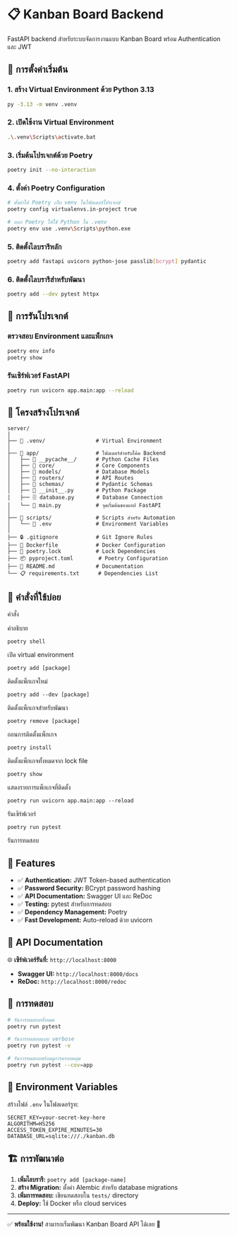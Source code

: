 # 📋 Kanban Board Backend

FastAPI backend สำหรับระบบจัดการงานแบบ Kanban Board พร้อม Authentication และ JWT

## 🔧 การตั้งค่าเริ่มต้น

### 1. สร้าง Virtual Environment ด้วย Python 3.13

```bash
py -3.13 -m venv .venv

```

### 2. เปิดใช้งาน Virtual Environment

```bash
.\.venv\Scripts\activate.bat

```

### 3. เริ่มต้นโปรเจกต์ด้วย Poetry

```bash
poetry init --no-interaction

```

### 4. ตั้งค่า Poetry Configuration

```bash
# ตั้งค่าให้ Poetry เก็บ venv ในโฟลเดอร์โปรเจกต์
poetry config virtualenvs.in-project true

# บอก Poetry ให้ใช้ Python ใน .venv
poetry env use .venv\Scripts\python.exe

```

### 5. ติดตั้งไลบรารีหลัก

```bash
poetry add fastapi uvicorn python-jose passlib[bcrypt] pydantic

```

### 6. ติดตั้งไลบรารีสำหรับพัฒนา

```bash
poetry add --dev pytest httpx

```

## 🚀 การรันโปรเจกต์

### ตรวจสอบ Environment และแพ็กเกจ

```bash
poetry env info
poetry show

```

### รันเซิร์ฟเวอร์ FastAPI

```bash
poetry run uvicorn app.main:app --reload

```

## 📁 โครงสร้างโปรเจกต์

```
server/
│
├── 📁 .venv/                # Virtual Environment
│
├── 📁 app/                  # โฟลเดอร์สำหรับโค้ด Backend
│   ├── 📁 __pycache__/      # Python Cache Files
│   ├── 📁 core/             # Core Components
│   ├── 📁 models/           # Database Models
│   ├── 📁 routers/          # API Routes
│   ├── 📁 schemas/          # Pydantic Schemas
│   ├── 🐍 __init__.py       # Python Package
│   ├── 🗄️ database.py       # Database Connection
│   └── 🚀 main.py           # จุดเริ่มต้นของแอป FastAPI
│
├── 📁 scripts/              # Scripts สำหรับ Automation
│   └── 📄 .env              # Environment Variables
│
├── 🔒 .gitignore            # Git Ignore Rules
├── 🐳 Dockerfile            # Docker Configuration
├── 🔐 poetry.lock           # Lock Dependencies
├── 📦 pyproject.toml        # Poetry Configuration
├── 📄 README.md             # Documentation
└── 📋 requirements.txt      # Dependencies List

```

## 🚀 คำสั่งที่ใช้บ่อย

คำสั่ง

คำอธิบาย

`poetry shell`

เปิด virtual environment

`poetry add [package]`

ติดตั้งแพ็กเกจใหม่

`poetry add --dev [package]`

ติดตั้งแพ็กเกจสำหรับพัฒนา

`poetry remove [package]`

ถอนการติดตั้งแพ็กเกจ

`poetry install`

ติดตั้งแพ็กเกจทั้งหมดจาก lock file

`poetry show`

แสดงรายการแพ็กเกจที่ติดตั้ง

`poetry run uvicorn app.main:app --reload`

รันเซิร์ฟเวอร์

`poetry run pytest`

รันการทดสอบ

## 🔑 Features

-   ✅ **Authentication:** JWT Token-based authentication
-   ✅ **Password Security:** BCrypt password hashing
-   ✅ **API Documentation:** Swagger UI และ ReDoc
-   ✅ **Testing:** pytest สำหรับการทดสอบ
-   ✅ **Dependency Management:** Poetry
-   ✅ **Fast Development:** Auto-reload ด้วย uvicorn

## 📖 API Documentation

🌐 **เซิร์ฟเวอร์รันที่:** `http://localhost:8000`

-   **Swagger UI:** `http://localhost:8000/docs`
-   **ReDoc:** `http://localhost:8000/redoc`

## 🧪 การทดสอบ

```bash
# รันการทดสอบทั้งหมด
poetry run pytest

# รันการทดสอบแบบ verbose
poetry run pytest -v

# รันการทดสอบพร้อมดูการครอบคลุม
poetry run pytest --cov=app

```

## 🔧 Environment Variables

สร้างไฟล์ `.env` ในโฟลเดอร์รูท:

```env
SECRET_KEY=your-secret-key-here
ALGORITHM=HS256
ACCESS_TOKEN_EXPIRE_MINUTES=30
DATABASE_URL=sqlite:///./kanban.db

```

## 🏗️ การพัฒนาต่อ

1.  **เพิ่มไลบรารี:** `poetry add [package-name]`
2.  **สร้าง Migration:** ตั้งค่า Alembic สำหรับ database migrations
3.  **เพิ่มการทดสอบ:** เขียนทดสอบใน `tests/` directory
4.  **Deploy:** ใช้ Docker หรือ cloud services

----------

✅ **พร้อมใช้งาน!** สามารถเริ่มพัฒนา Kanban Board API ได้เลย 🎉